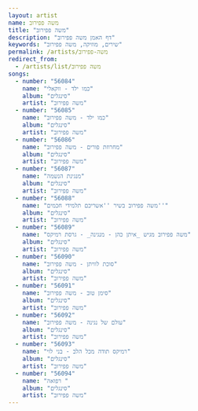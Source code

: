 ```yaml
---
layout: artist
name: משה פפירוב
title: "משה פפירוב"
description: "דף האמן משה פפירוב"
keywords: "שירים, מוזיקה, משה פפירוב"
permalink: /artists/משה-פפירוב
redirect_from:
  - /artists/list/משה פפירוב
songs:
  - number: "56084"
    name: "כמו ילד - ווקאלי"
    album: "סינגלים"
    artist: "משה פפירוב"
  - number: "56085"
    name: "כמו ילד - משה פפירוב"
    album: "סינגלים"
    artist: "משה פפירוב"
  - number: "56086"
    name: "מחרוזת פורים - משה פפירוב"
    album: "סינגלים"
    artist: "משה פפירוב"
  - number: "56087"
    name: "מנגינת הנשמה"
    album: "סינגלים"
    artist: "משה פפירוב"
  - number: "56088"
    name: "משה פפירוב בשיר ''אשריכם תלמידי חכמים''"
    album: "סינגלים"
    artist: "משה פפירוב"
  - number: "56089"
    name: "משה פפירוב מגיש _איתן כהן - מנגינה_ - גרסת רמיקס"
    album: "סינגלים"
    artist: "משה פפירוב"
  - number: "56090"
    name: "סוכת לוויתן - משה פפירוב"
    album: "סינגלים"
    artist: "משה פפירוב"
  - number: "56091"
    name: "סימן טוב - משה פפירוב"
    album: "סינגלים"
    artist: "משה פפירוב"
  - number: "56092"
    name: "עולם של נגינה - משה פפירוב"
    album: "סינגלים"
    artist: "משה פפירוב"
  - number: "56093"
    name: "רמיקס תודה מכל הלב - בני לוי"
    album: "סינגלים"
    artist: "משה פפירוב"
  - number: "56094"
    name: "רפואה "
    album: "סינגלים"
    artist: "משה פפירוב"
---
```

